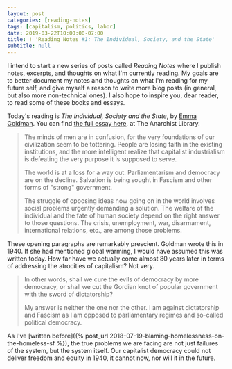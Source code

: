 ```yaml
---
layout: post
categories: [reading-notes]
tags: [capitalism, politics, labor]
date: 2019-03-22T10:00:00-07:00
title: ! 'Reading Notes #1: The Individual, Society, and the State'
subtitle: null
---
```


I intend to start a new series of posts called *Reading Notes* where I publish notes, excerpts, and thoughts on what I'm currently reading. My goals are to better document my notes and thoughts on what I'm reading for my future self, and give myself a reason to write more blog posts (in general, but also more non-technical ones). I also hope to inspire you, dear reader, to read some of these books and essays.

<!--excerpt-->

Today's reading is *The Individual, Society and the State*, by [Emma Goldman](https://en.wikipedia.org/wiki/Emma_Goldman). You can find [the full essay here](https://theanarchistlibrary.org/library/emma-goldman-the-individual-society-and-the-state), at The Anarchist Library.

> The minds of men are in confusion, for the very foundations of our civilization seem to be tottering. People are losing faith in the existing institutions, and the more intelligent realize that capitalist industrialism is defeating the very purpose it is supposed to serve.
>
> The world is at a loss for a way out. Parliamentarism and democracy are on the decline. Salvation is being sought in Fascism and other forms of "strong" government.
>
> The struggle of opposing ideas now going on in the world involves social problems urgently demanding a solution. The welfare of the individual and the fate of human society depend on the right answer to those questions. The crisis, unemployment, war, disarmament, international relations, etc., are among those problems.

These opening paragraphs are remarkably prescient. Goldman wrote this in 1940. If she had mentioned global warming, I would have assumed this was written today. How far have we actually come almost 80 years later in terms of addressing the atrocities of capitalism? Not very.

> In other words, shall we cure the evils of democracy by more democracy, or shall we cut the Gordian knot of popular government with the sword of dictatorship?
>
> My answer is neither the one nor the other. I am against dictatorship and Fascism as I am opposed to parliamentary regimes and so-called political democracy.

As I've [written before]({% post_url 2018-07-19-blaming-homelessness-on-the-homeless-sf %}), the true problems we are facing are not just failures of the system, but the system itself. Our capitalist democracy could not deliver freedom and equity in 1940, it cannot now, nor will it in the future.
